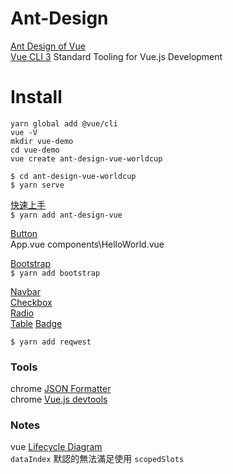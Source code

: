# Ant-Design

[Ant Design of Vue](https://vuecomponent.github.io/ant-design-vue/docs/vue/introduce/)    
[Vue CLI 3](https://cli.vuejs.org/)  Standard Tooling for Vue.js Development  

# Install

`yarn global add @vue/cli`  
`vue -V`  
`mkdir vue-demo`  
`cd vue-demo`  
`vue create ant-design-vue-worldcup`  

`$ cd ant-design-vue-worldcup`  
`$ yarn serve`  

[快速上手](https://vuecomponent.github.io/ant-design-vue/docs/vue/getting-started-cn/)  
`$ yarn add ant-design-vue`   

[Button](https://vuecomponent.github.io/ant-design-vue/components/button-cn/)  
App.vue components\HelloWorld.vue  

[Bootstrap](http://getbootstrap.com/)  
`$ yarn add bootstrap`   

[Navbar](http://getbootstrap.com/docs/4.1/components/navbar/)  
[Checkbox](https://vuecomponent.github.io/ant-design-vue/components/checkbox-cn/)  
[Radio](https://vuecomponent.github.io/ant-design-vue/components/radio-cn/)  
[Table](https://vuecomponent.github.io/ant-design-vue/components/table-cn/#components-table-demo-basic-usage) 
[Badge](https://vuecomponent.github.io/ant-design-vue/components/badge-cn/)  


`$ yarn add reqwest`   


### Tools

chrome [JSON Formatter](https://chrome.google.com/webstore/detail/json-formatter/bcjindcccaagfpapjjmafapmmgkkhgoa/related?hl=zh-TW)  
chrome [Vue.js devtools](https://chrome.google.com/webstore/detail/vuejs-devtools/nhdogjmejiglipccpnnnanhbledajbpd)  

### Notes

vue [Lifecycle Diagram](https://vuejs.org/v2/guide/instance.html#Lifecycle-Diagram)    
`dataIndex` 默認的無法滿足使用 `scopedSlots`  